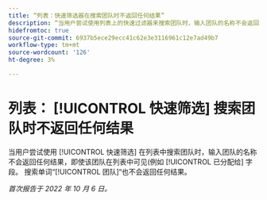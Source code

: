 ```yaml
---
title: “列表：快速筛选器在搜索团队时不返回任何结果”
description: “当用户尝试使用列表上的快速过滤器来搜索团队时，输入团队的名称不会返回任何结果，即使该团队在列表中可见(例如在“已分配给”(Assigned to)字段中)。 搜索“团队”一词也不会返回任何结果。
hidefromtoc: true
source-git-commit: 6937b5ece29ecc41c62e3e3116961c12e7ad49b7
workflow-type: tm+mt
source-wordcount: '126'
ht-degree: 3%

---
```



# 列表： [!UICONTROL 快速筛选] 搜索团队时不返回任何结果

当用户尝试使用 [!UICONTROL 快速筛选] 在列表中搜索团队时，输入团队的名称不会返回任何结果，即使该团队在列表中可见(例如 [!UICONTROL 已分配给] 字段。 搜索单词“[!UICONTROL 团队]“也不会返回任何结果。

_首次报告于 2022 年 10 月 6 日。_

